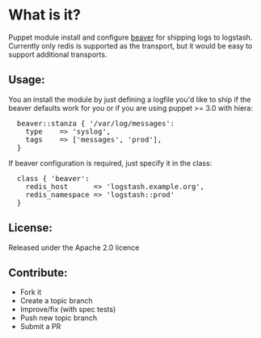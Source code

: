 What is it?
===========

Puppet module install and configure [beaver](https://github.com/josegonzalez/beaver) for shipping logs to logstash.
Currently only redis is supported as the transport, but it would be easy to 
support additional transports.

Usage:
------

You an install the module by just defining a logfile you'd like to ship if the
beaver defaults work for you or if you are using puppet >= 3.0 with hiera:
<pre>
  beaver::stanza { '/var/log/messages':
    type    => 'syslog',
    tags    => ['messages', 'prod'],
  }
</pre>

If beaver configuration is required, just specify it in the class:
<pre>
  class { 'beaver':
    redis_host      => 'logstash.example.org',
    redis_namespace => 'logstash::prod'
  }
</pre>


License:
--------
Released under the Apache 2.0 licence

Contribute:
-----------
* Fork it
* Create a topic branch
* Improve/fix (with spec tests)
* Push new topic branch
* Submit a PR

